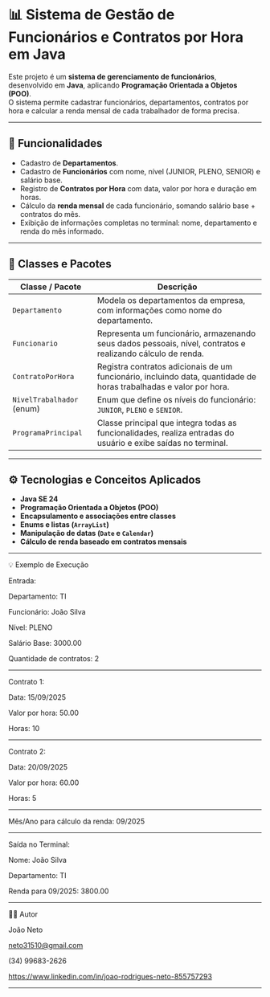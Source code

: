 # 📊 Sistema de Gestão de Funcionários e Contratos por Hora em Java

Este projeto é um **sistema de gerenciamento de funcionários**, desenvolvido em **Java**, aplicando **Programação Orientada a Objetos (POO)**.  
O sistema permite cadastrar funcionários, departamentos, contratos por hora e calcular a renda mensal de cada trabalhador de forma precisa.

---

## 🚀 Funcionalidades

- Cadastro de **Departamentos**.  
- Cadastro de **Funcionários** com nome, nível (JUNIOR, PLENO, SENIOR) e salário base.  
- Registro de **Contratos por Hora** com data, valor por hora e duração em horas.  
- Cálculo da **renda mensal** de cada funcionário, somando salário base + contratos do mês.  
- Exibição de informações completas no terminal: nome, departamento e renda do mês informado.

---

## 🔹 Classes e Pacotes

| Classe / Pacote | Descrição |
|-----------------|-----------|
| `Departamento` | Modela os departamentos da empresa, com informações como nome do departamento. |
| `Funcionario` | Representa um funcionário, armazenando seus dados pessoais, nível, contratos e realizando cálculo de renda. |
| `ContratoPorHora` | Registra contratos adicionais de um funcionário, incluindo data, quantidade de horas trabalhadas e valor por hora. |
| `NivelTrabalhador` (enum) | Enum que define os níveis do funcionário: `JUNIOR`, `PLENO` e `SENIOR`. |
| `ProgramaPrincipal` | Classe principal que integra todas as funcionalidades, realiza entradas do usuário e exibe saídas no terminal. |

---

## ⚙️ Tecnologias e Conceitos Aplicados

- **Java SE 24**  
- **Programação Orientada a Objetos (POO)**  
- **Encapsulamento e associações entre classes**  
- **Enums e listas (`ArrayList`)**  
- **Manipulação de datas (`Date` e `Calendar`)**  
- **Cálculo de renda baseado em contratos mensais**  

---
💡 Exemplo de Execução

Entrada:

Departamento: TI

Funcionário: João Silva

Nível: PLENO

Salário Base: 3000.00

Quantidade de contratos: 2

---

Contrato 1:

Data: 15/09/2025

Valor por hora: 50.00

Horas: 10

---

Contrato 2:

Data: 20/09/2025

Valor por hora: 60.00

Horas: 5

---

Mês/Ano para cálculo da renda: 09/2025

---

Saída no Terminal:

Nome: João Silva

Departamento: TI

Renda para 09/2025: 3800.00

---

👨‍💻 Autor

João Neto

neto31510@gmail.com

(34) 99683-2626

https://www.linkedin.com/in/joao-rodrigues-neto-855757293

---
